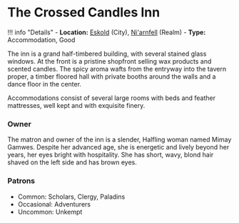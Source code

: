 # The Crossed Candles Inn

!!! info "Details"
    - **Location:** [Eskold](../../eskold) (City), [Ni'arnfell](../../../../realms/niarnfell#the-toro-fields) (Realm)
    - **Type:** Accommodation, Good

The inn is a grand half-timbered building, with several stained glass windows. At the front is a pristine shopfront selling wax products and scented candles. The spicy aroma wafts from the entryway into the tavern proper, a timber floored hall with private booths around the walls and a dance floor in the center.

Accommodations consist of several large rooms with beds and feather mattresses, well kept and with exquisite finery.

### Owner
The matron and owner of the inn is a slender, Halfling woman named Mimay Gamwes. Despite her advanced age, she is energetic and lively beyond her years, her eyes bright with hospitality. She has short, wavy, blond hair shaved on the left side and has brown eyes.

### Patrons
- Common: Scholars, Clergy, Paladins
- Occasional: Adventurers
- Uncommon: Unkempt